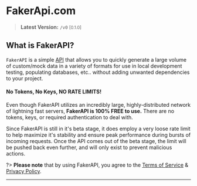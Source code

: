# FakerApi.com

> **Latest Version:** `/v0` <small>[0.1.0]</small>

## What is FakerAPI?

`FakerAPI` is a simple [API](https://www.freecodecamp.org/news/what-is-an-api-in-english-please-b880a3214a82/) that allows you to quickly generate a large volume of custom/mock data in a variety of formats for use in local development testing, populating databases, etc.. without adding unwanted dependencies to your project.

#### No Tokens, No Keys, NO RATE LIMITS!

Even though FakerAPI utilizes an incredibly large, highly-distributed network of lightning fast servers, **FakerAPI is 100% FREE to use.** There are no tokens, keys, or required authentication to deal with.

Since FakerAPI is still in it's beta stage, it does employ a very loose rate limit to help maximize it's stability and ensure peak performance during bursts of incoming requests. Once the API comes out of the beta stage, the limit will be pushed back even further, and will only exist to prevent malicious actions.

?> **Please note** that by using FakerAPI, you agree to the [Terms of Service](#) & [Privacy Policy](#).

---
